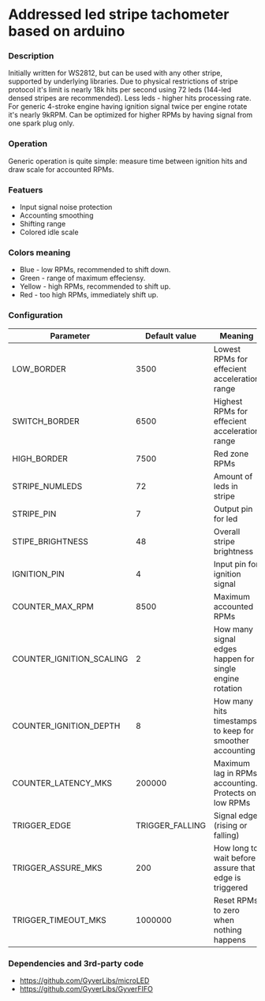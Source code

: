 # Addressed led stripe tachometer based on arduino

### Description
Initially written for WS2812, but can be used with any other stripe, supported by underlying libraries.
Due to physical restrictions of stripe protocol it's limit is nearly 18k hits per second using 72 leds (144-led densed stripes are recommended). Less leds - higher hits processing rate.
For generic 4-stroke engine having ignition signal twice per engine rotate it's nearly 9kRPM. Can be optimized for higher RPMs by having signal from one spark plug only.

### Operation
Generic operation is quite simple: measure time between ignition hits and draw scale for accounted RPMs.

### Featuers
- Input signal noise protection
- Accounting smoothing
- Shifting range
- Colored idle scale

### Colors meaning
- Blue - low RPMs, recommended to shift down.
- Green - range of maximum effeciensy.
- Yellow - high RPMs, recommended to shift up.
- Red - too high RPMs, immediately shift up.

### Configuration

Parameter | Default value | Meaning
----------|---------------|--------
LOW_BORDER | 3500 | Lowest RPMs for effecient acceleration range
SWITCH_BORDER | 6500 | Highest RPMs for effecient acceleration range
HIGH_BORDER | 7500 | Red zone RPMs
STRIPE_NUMLEDS | 72 | Amount of leds in stripe
STRIPE_PIN | 7 | Output pin for led
STIPE_BRIGHTNESS | 48 | Overall stripe brightness
IGNITION_PIN | 4 | Input pin for ignition signal
COUNTER_MAX_RPM | 8500 | Maximum accounted RPMs
COUNTER_IGNITION_SCALING | 2 | How many signal edges happen for single engine rotation
COUNTER_IGNITION_DEPTH | 8 | How many hits timestamps to keep for smoother accounting
COUNTER_LATENCY_MKS | 200000 | Maximum lag in RPMs accounting. Protects on low RPMs
TRIGGER_EDGE | TRIGGER_FALLING | Signal edge (rising or falling)
TRIGGER_ASSURE_MKS | 200 | How long to wait before assure that edge is triggered
TRIGGER_TIMEOUT_MKS | 1000000 | Reset RPMs to zero when nothing happens

### Dependencies and 3rd-party code
- https://github.com/GyverLibs/microLED
- https://github.com/GyverLibs/GyverFIFO
